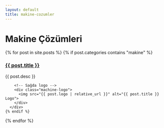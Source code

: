 ```yaml
---
layout: default
title: makine-cozumler
---
```


# Makine Çözümleri

<div class="makine-listesi">
  {% for post in site.posts %}
    {% if post.categories contains "makine" %}
      <div class="machine-item">
        <!-- Solda başlık ve açıklama -->
        <div class="machine-description">
          <h3><a href="{{ post.url }}">{{ post.title }}</a></h3>
          <p>{{ post.desc }}</p>
        </div>

        <!-- Sağda logo -->
        <div class="machine-logo">
          <img src="{{ post.logo | relative_url }}" alt="{{ post.title }} Logo">
        </div>
      </div>
    {% endif %}
  {% endfor %}
</div>

